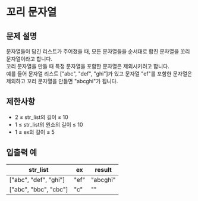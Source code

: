 # 꼬리 문자열

## 문제 설명

문자열들이 담긴 리스트가 주어졌을 때, 모든 문자열들을 순서대로 합친 문자열을 꼬리 문자열이라고 합니다.  
꼬리 문자열을 만들 때 특정 문자열을 포함한 문자열은 제외시키려고 합니다.  
예를 들어 문자열 리스트 ["abc", "def", "ghi"]가 있고 문자열 "ef"를 포함한 문자열은 제외하고 꼬리 문자열을 만들면 "abcghi"가 됩니다.  


## 제한사항

- 2 ≤ str_list의 길이 ≤ 10
- 1 ≤ str_list의 원소의 길이 ≤ 10
- 1 ≤ ex의 길이 ≤ 5


## 입출력 예

| str_list              | ex   | result   |
|-----------------------|------|----------|
| ["abc", "def", "ghi"] | "ef" | "abcghi" |
| ["abc", "bbc", "cbc"] | "c"  | ""       |
